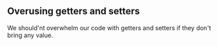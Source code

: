 ## Overusing getters and setters

We should'nt overwhelm our code with getters and setters if they don't bring
any value.
